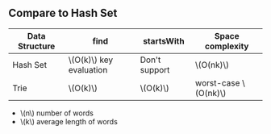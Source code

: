 ## Compare to Hash Set

| Data Structure | find | startsWith | Space complexity |
|----------------|------|------------|------------------|
Hash Set | \\(O(k)\\) key evaluation | Don't support | \\(O(nk)\\)
Trie | \\(O(k)\\) | \\(O(k)\\) | worst-case \\(O(nk)\\)

* \\(n\\) number of words
* \\(k\\) average length of words
